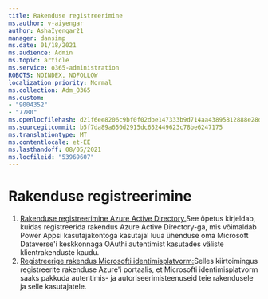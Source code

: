 ```yaml
---
title: Rakenduse registreerimine
ms.author: v-aiyengar
author: AshaIyengar21
manager: dansimp
ms.date: 01/18/2021
ms.audience: Admin
ms.topic: article
ms.service: o365-administration
ROBOTS: NOINDEX, NOFOLLOW
localization_priority: Normal
ms.collection: Adm_O365
ms.custom:
- "9004352"
- "7780"
ms.openlocfilehash: d21f6ee8206c9bf0f02dbe147333b9d714aa43895812888e28d564e37f56dca1
ms.sourcegitcommit: b5f7da89a650d2915dc652449623c78be6247175
ms.translationtype: MT
ms.contentlocale: et-EE
ms.lasthandoff: 08/05/2021
ms.locfileid: "53969607"
---
```

# <a name="application-registration"></a>Rakenduse registreerimine

1. [Rakenduse registreerimine Azure Active Directory.](https://docs.microsoft.com/powerapps/developer/data-platform/walkthrough-register-app-azure-active-directory)See õpetus kirjeldab, kuidas registreerida rakendus Azure Active Directory-ga, mis võimaldab Power Appsi kasutajakontoga kasutajal luua ühenduse oma Microsoft Dataverse'i keskkonnaga OAuthi autentimist kasutades väliste klientrakenduste kaudu.
1. [Registreerige rakendus Microsofti identimisplatvorm:](https://docs.microsoft.com/azure/active-directory/develop/quickstart-register-app)Selles kiirtoimingus registreerite rakenduse Azure'i portaalis, et Microsofti identimisplatvorm saaks pakkuda autentimis- ja autoriseerimisteenuseid teie rakendusele ja selle kasutajatele.
